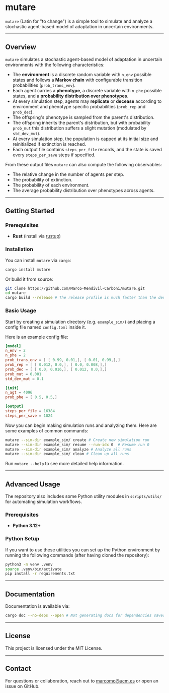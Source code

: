 # mutare

`mutare` (Latin for "to change") is a simple tool to simulate and analyze a stochastic agent-based model of adaptation in uncertain environments.

---

## Overview

`mutare` simulates a stochastic agent-based model of adaptation in uncertain environments with the following characteristics:

- The **environment** is a discrete random variable with `n_env` possible states and follows a **Markov chain** with configurable transition probabilities (`prob_trans_env`).
- Each agent carries a **phenotype**, a discrete variable with `n_phe` possible states, and a **probability distribution over phenotypes**.
- At every simulation step, agents may **replicate** or **decease** according to environment and phenotype specific probabilities (`prob_rep` and `prob_dec`).
- The offspring's phenotype is sampled from the parent's distribution.
- The offspring inherits the parent's distribution, but with probability `prob_mut` this distribution suffers a slight mutation (modulated by `std_dev_mut`).
- At every simulation step, the population is capped at its initial size and reinitialized if extinction is reached.
- Each output file contains `steps_per_file` records, and the state is saved every `steps_per_save` steps if specified.

From these output files `mutare` can also compute the following observables:
- The relative change in the number of agents per step.
- The probability of extinction.
- The probability of each environment.
- The average probability distribution over phenotypes across agents.

---

## Getting Started

### Prerequisites

- **Rust** (install via [rustup](https://rustup.rs/))

### Installation

You can install `mutare` via `cargo`:

```bash
cargo install mutare
```

Or build it from source:

```bash
git clone https://github.com/Marco-Mendivil-Carboni/mutare.git
cd mutare
cargo build --release # The release profile is much faster than the dev profile
```

### Basic Usage

Start by creating a simulation directory (e.g. `example_sim/`) and placing a config file named `config.toml` inside it.

Here is an example config file:

```toml
[model]
n_env = 2
n_phe = 2
prob_trans_env = [ [ 0.99, 0.01,], [ 0.01, 0.99,],]
prob_rep = [ [ 0.012, 0.0,], [ 0.0, 0.008,],]
prob_dec = [ [ 0.0, 0.016,], [ 0.012, 0.0,],]
prob_mut = 0.001
std_dev_mut = 0.1

[init]
n_agt = 4096
prob_phe = [ 0.5, 0.5,]

[output]
steps_per_file = 16384
steps_per_save = 1024

```

Now you can begin making simulation runs and analyzing them. Here are some examples of common commands:

```bash
mutare --sim-dir example_sim/ create # Create new simulation run
mutare --sim-dir example_sim/ resume --run-idx 0  # Resume run 0
mutare --sim-dir example_sim/ analyze # Analyze all runs
mutare --sim-dir example_sim/ clean # Clean up all runs
```

Run `mutare --help` to see more detailed help information.

---

## Advanced Usage

The repository also includes some Python utility modules in `scripts/utils/` for automating simulation workflows.

### Prerequisites

- **Python 3.12+**

### Python Setup

If you want to use these utilities you can set up the Python environment by running the following commands (after having cloned the repository):

```bash
python3 -m venv .venv
source .venv/bin/activate
pip install -r requirements.txt
```

---

## Documentation

Documentation is available via:

```bash
cargo doc --no-deps --open # Not generating docs for dependencies saves time
```

---

## License

This project is licensed under the MIT License.

---

## Contact

For questions or collaboration, reach out to marcomc@ucm.es or open an issue on GitHub.


